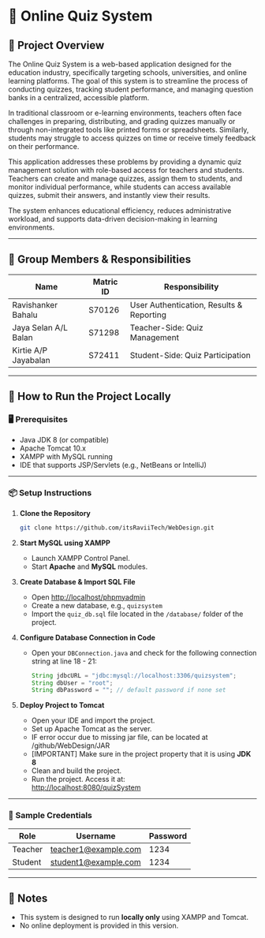 # 📘 Online Quiz System

## 📝 Project Overview

The Online Quiz System is a web-based application designed for the education industry, specifically targeting schools, universities, and online learning platforms. The goal of this system is to streamline the process of conducting quizzes, tracking student performance, and managing question banks in a centralized, accessible platform.

In traditional classroom or e-learning environments, teachers often face challenges in preparing, distributing, and grading quizzes manually or through non-integrated tools like printed forms or spreadsheets. Similarly, students may struggle to access quizzes on time or receive timely feedback on their performance.

This application addresses these problems by providing a dynamic quiz management solution with role-based access for teachers and students. Teachers can create and manage quizzes, assign them to students, and monitor individual performance, while students can access available quizzes, submit their answers, and instantly view their results.

The system enhances educational efficiency, reduces administrative workload, and supports data-driven decision-making in learning environments.

---

## 👥 Group Members & Responsibilities

| Name                   | Matric ID | Responsibility                             |
|------------------------|-----------|---------------------------------------------|
| Ravishanker Bahalu     | S70126    | User Authentication, Results & Reporting    |
| Jaya Selan A/L Balan   | S71298    | Teacher-Side: Quiz Management               |
| Kirtie A/P Jayabalan   | S72411    | Student-Side: Quiz Participation            |

---

## 🧪 How to Run the Project Locally

### 🖥️ Prerequisites

- Java JDK 8 (or compatible)
- Apache Tomcat 10.x
- XAMPP with MySQL running
- IDE that supports JSP/Servlets (e.g., NetBeans or IntelliJ)

---

### 📦 Setup Instructions

1. **Clone the Repository**  
   ```bash
   git clone https://github.com/itsRaviiTech/WebDesign.git
   ```

2. **Start MySQL using XAMPP**
   - Launch XAMPP Control Panel.
   - Start **Apache** and **MySQL** modules.

3. **Create Database & Import SQL File**
   - Open [http://localhost/phpmyadmin](http://localhost/phpmyadmin)
   - Create a new database, e.g., `quizsystem`
   - Import the `quiz_db.sql` file located in the `/database/` folder of the project.

4. **Configure Database Connection in Code**
   - Open your `DBConnection.java` and check for the following connection string at line 18 - 21:
     ```java
     String jdbcURL = "jdbc:mysql://localhost:3306/quizsystem";
     String dbUser = "root";
     String dbPassword = ""; // default password if none set
     ```

5. **Deploy Project to Tomcat**
   - Open your IDE and import the project.
   - Set up Apache Tomcat as the server.
   - IF error occur due to missing jar file, can be located at /github/WebDesign/JAR
   - [IMPORTANT] Make sure in the project property that it is using **JDK 8**
   - Clean and build the project.
   - Run the project. Access it at:  
     [http://localhost:8080/quizSystem](http://localhost:8080/quizSystem)

---

### 🔐 Sample Credentials

| Role    | Username | Password |
|---------|----------|----------|
| Teacher | teacher1@example.com | 1234     |
| Student | student1@example.com | 1234     |

---

## 📎 Notes

- This system is designed to run **locally only** using XAMPP and Tomcat.
- No online deployment is provided in this version.
